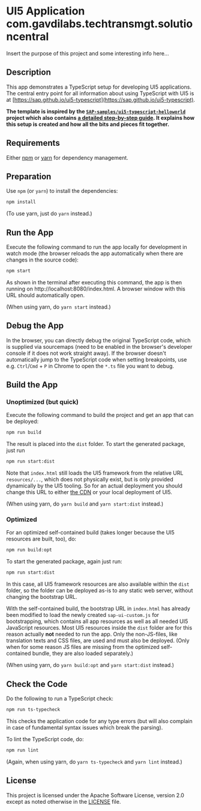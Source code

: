 # UI5 Application com.gavdilabs.techtransmgt.solutioncentral

Insert the purpose of this project and some interesting info here...

## Description

This app demonstrates a TypeScript setup for developing UI5 applications. The central entry point for all information about using TypeScript with UI5 is at [https://sap.github.io/ui5-typescript](https://sap.github.io/ui5-typescript).

**The template is inspired by the [`SAP-samples/ui5-typescript-helloworld`](https://github.com/SAP-samples/ui5-typescript-helloworld) project which also contains [a detailed step-by-step guide](https://github.com/SAP-samples/ui5-typescript-helloworld/blob/main/step-by-step.md). It explains how this setup is created and how all the bits and pieces fit together.**

## Requirements

Either [npm](https://www.npmjs.com/) or [yarn](https://yarnpkg.com/) for dependency management.

## Preparation

Use `npm` (or `yarn`) to install the dependencies:

```sh
npm install
```

(To use yarn, just do `yarn` instead.)

## Run the App

Execute the following command to run the app locally for development in watch mode (the browser reloads the app automatically when there are changes in the source code):

```sh
npm start
```

As shown in the terminal after executing this command, the app is then running on http://localhost:8080/index.html. A browser window with this URL should automatically open.

(When using yarn, do `yarn start` instead.)

## Debug the App

In the browser, you can directly debug the original TypeScript code, which is supplied via sourcemaps (need to be enabled in the browser's developer console if it does not work straight away). If the browser doesn't automatically jump to the TypeScript code when setting breakpoints, use e.g. `Ctrl`/`Cmd` + `P` in Chrome to open the `*.ts` file you want to debug.

## Build the App

### Unoptimized (but quick)

Execute the following command to build the project and get an app that can be deployed:

```sh
npm run build
```

The result is placed into the `dist` folder. To start the generated package, just run

```sh
npm run start:dist
```

Note that `index.html` still loads the UI5 framework from the relative URL `resources/...`, which does not physically exist, but is only provided dynamically by the UI5 tooling. So for an actual deployment you should change this URL to either [the CDN](https://sdk.openui5.org/#/topic/2d3eb2f322ea4a82983c1c62a33ec4ae) or your local deployment of UI5.

(When using yarn, do `yarn build` and `yarn start:dist` instead.)

### Optimized

For an optimized self-contained build (takes longer because the UI5 resources are built, too), do:

```sh
npm run build:opt
```

To start the generated package, again just run:

```sh
npm run start:dist
```

In this case, all UI5 framework resources are also available within the `dist` folder, so the folder can be deployed as-is to any static web server, without changing the bootstrap URL.

With the self-contained build, the bootstrap URL in `index.html` has already been modified to load the newly created `sap-ui-custom.js` for bootstrapping, which contains all app resources as well as all needed UI5 JavaScript resources. Most UI5 resources inside the `dist` folder are for this reason actually **not** needed to run the app. Only the non-JS-files, like translation texts and CSS files, are used and must also be deployed. (Only when for some reason JS files are missing from the optimized self-contained bundle, they are also loaded separately.)

(When using yarn, do `yarn build:opt` and `yarn start:dist` instead.)

## Check the Code

Do the following to run a TypeScript check:

```sh
npm run ts-typecheck
```

This checks the application code for any type errors (but will also complain in case of fundamental syntax issues which break the parsing).

To lint the TypeScript code, do:

```sh
npm run lint
```

(Again, when using yarn, do `yarn ts-typecheck` and `yarn lint` instead.)

## License

This project is licensed under the Apache Software License, version 2.0 except as noted otherwise in the [LICENSE](LICENSE) file.
